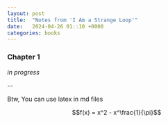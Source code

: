 ```yaml
---
layout: post
title:  "Notes from 'I Am a Strange Loop'"
date:   2024-04-26 01::10 +0000
categories: books
---
```


### Chapter 1


*in progress*


--

Btw, You can use latex in md files

$$f(x) = x^2 - x^\frac{1}{\pi}$$

